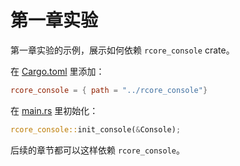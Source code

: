 ﻿# 第一章实验

第一章实验的示例，展示如何依赖 `rcore_console` crate。

在 [Cargo.toml](Cargo.toml#L9) 里添加：

```toml
rcore_console = { path = "../rcore_console"}
```

在 [main.rs](src/main.rs#L38) 里初始化：

```rust
rcore_console::init_console(&Console);
```

后续的章节都可以这样依赖 `rcore_console`。
